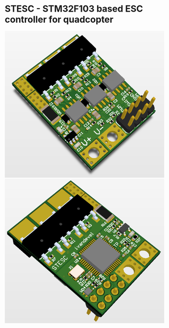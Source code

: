 # STESC - STM32F103 based ESC controller for quadcopter
![Top](/Art/top.png?raw=true)
![Bottom](/Art/bottom.png?raw=true)